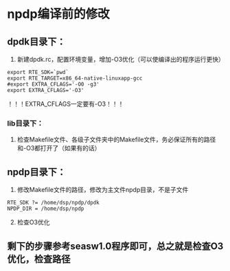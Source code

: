 # npdp编译前的修改
## dpdk目录下：
1. 新建dpdk.rc，配置环境变量，增加-O3优化（可以使编译出的程序运行更快）
```
export RTE_SDK=`pwd`                                                                
export RTE_TARGET=x86_64-native-linuxapp-gcc
#export EXTRA_CFLAGS='-O0 -g3'
export EXTRA_CFLAGS='-O3'
```
！！！EXTRA_CFLAGS一定要有-O3！！！
### lib目录下：
1. 检查Makefile文件、各级子文件夹中的Makefile文件，务必保证所有的路径和-O3都打开了（如果有的话）
## npdp目录下：
1. 修改Makefile文件的路径，修改为主文件npdp目录，不是子文件
```
RTE_SDK ?= /home/dsp/npdp/dpdk
NPDP_DIR = /home/dsp/npdp
```
2. 检查O3优化

## 剩下的步骤参考seasw1.0程序即可，总之就是检查O3优化，检查路径
